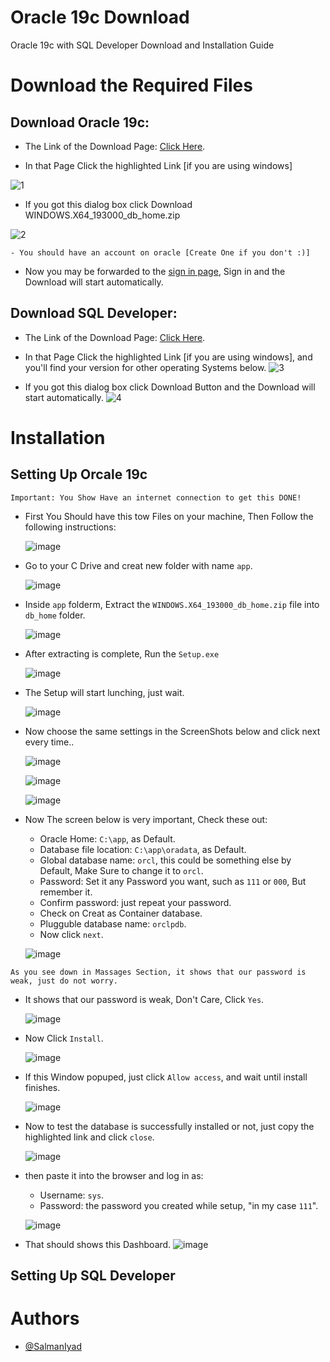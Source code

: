 # Oracle 19c Download
Oracle 19c with SQL Developer Download and Installation Guide



# Download the Required Files

## Download Oracle 19c: 

  -  The Link of the Download Page: [Click Here](https://www.oracle.com/uk/database/technologies/oracle19c-windows-downloads.html).



 - In that Page Click the highlighted Link [if you are using windows] 

![1](https://user-images.githubusercontent.com/110406908/222976303-86ad65cb-0211-4293-8073-da22768cda1e.png)

- If you got this dialog box click Download WINDOWS.X64_193000_db_home.zip

![2](https://user-images.githubusercontent.com/110406908/222976652-e77b40ad-4a9b-4760-b8a5-2044b1f04a49.png)
 ```
 - You should have an account on oracle [Create One if you don't :)]
 ```
- Now you may be forwarded to the [sign in page](https://login.oracle.com/mysso/signon.jsp), Sign in and the Download will start automatically.



## Download SQL Developer: 

-  The Link of the Download Page: [Click Here](https://www.oracle.com/database/sqldeveloper/technologies/download/).

 - In that Page Click the highlighted Link [if you are using windows], and you'll find your version for other operating Systems below.
![3](https://user-images.githubusercontent.com/110406908/222978191-6bca98fc-6d3b-49cd-9349-f1881a8c4aee.png)
- If you got this dialog box click Download Button and the Download will start automatically.
![4](https://user-images.githubusercontent.com/110406908/222978662-d84eb411-3f2d-441c-9690-ba950825e511.png)


# Installation 

## Setting Up Orcale 19c
```
Important: You Show Have an internet connection to get this DONE!
```
- First You Should have this tow Files on your machine, Then Follow the following instructions: 

    ![image](https://user-images.githubusercontent.com/110406908/222979929-e43d2cdb-b87d-4507-8df9-8fafd7ab0dd6.png)

- Go to your C Drive and creat new folder with name ```app```.

    ![image](https://user-images.githubusercontent.com/110406908/222979598-f500aeed-1c7e-4735-a4a7-39a27328cc46.png)

- Inside ```app``` folderm, Extract the ```WINDOWS.X64_193000_db_home.zip``` file into ```db_home``` folder.

    ![image](https://user-images.githubusercontent.com/110406908/222979707-cce90b9d-4478-4494-85b9-d7367fa60646.png)

- After extracting is complete, Run the ```Setup.exe```

    ![image](https://user-images.githubusercontent.com/110406908/222979843-4c977040-9636-461e-8a41-4ee09f062cee.png)

- The Setup will start lunching, just wait.

    ![image](https://user-images.githubusercontent.com/110406908/222980304-47987a4c-60a6-44f4-988f-74d39a9b5ae9.png)

- Now choose the same settings in the ScreenShots below and click next every time..

    ![image](https://user-images.githubusercontent.com/110406908/222980431-27862bdc-358f-4b6b-a841-06546dc47d41.png)

    ![image](https://user-images.githubusercontent.com/110406908/222980548-c2262445-5f86-472d-8e29-250fd7dcaf16.png)

    ![image](https://user-images.githubusercontent.com/110406908/222980556-b0f296a8-cca1-4fa4-8cd1-dd7321acb007.png)

- Now The screen below is very important, Check these out: 
    - Oracle Home: ```C:\app```, as Default.
    - Database file location: ```C:\app\oradata```, as Default. 
    - Global database name: ```orcl```, this could be something else by Default, Make Sure to change it to ```orcl```. 
    - Password: Set it any Password you want, such as ```111``` or ```000```, But remember it.
    - Confirm password: just repeat your password.
    - Check on Creat as Container database.
    - Plugguble database name: ```orclpdb```.
    - Now click ```next```.

    ![image](https://user-images.githubusercontent.com/110406908/222980656-3cb15b5b-5e8a-448a-ba3d-57150cd3b26e.png)

```
As you see down in Massages Section, it shows that our password is weak, just do not worry.
 ```

- It shows that our password is weak, Don't Care, Click ```Yes```.

    ![image](https://user-images.githubusercontent.com/110406908/222981483-a37aaf54-b53a-41c6-9922-17c66d8e645a.png)


- Now Click ```Install```.

    ![image](https://user-images.githubusercontent.com/110406908/222981688-148714b0-5902-41e3-bcfc-a6f9e4bfb84f.png)


- If this Window popuped, just click ```Allow access```, and wait until install finishes. 

    ![image](https://user-images.githubusercontent.com/110406908/222981748-588bb582-eaa9-4f57-a52a-cb0043f41106.png)

- Now to test the database is successfully installed or not, just copy the highlighted link and click ```close```.

    ![image](https://user-images.githubusercontent.com/110406908/222982108-a65817a5-be17-447e-947f-9a9652369c68.png)
    
- then paste it into the browser and  log in as: 
    - Username: ```sys```.
    - Password: the password you created while setup, "in my case ```111```".

    ![image](https://user-images.githubusercontent.com/110406908/222982202-7e467beb-5daa-46ba-ad3c-9bc053f06198.png)


- That should shows this Dashboard. 
    ![image](https://user-images.githubusercontent.com/110406908/222982517-567aa8b0-c80b-47d6-aa26-d00244a2c217.png)


## Setting Up SQL Developer


# Authors

- [@SalmanIyad](https://www.github.com/SalmanIyad)

